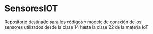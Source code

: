 # SensoresIOT
Repositorio destinado para los códigos y modelo de conexión de los sensores utilizados desde la clase 14 hasta la clase 22 de la materia IoT
